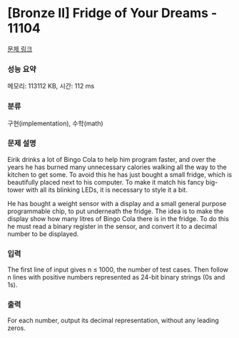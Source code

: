 # [Bronze II] Fridge of Your Dreams - 11104 

[문제 링크](https://www.acmicpc.net/problem/11104) 

### 성능 요약

메모리: 113112 KB, 시간: 112 ms

### 분류

구현(implementation), 수학(math)

### 문제 설명

<p>Eirik drinks a lot of Bingo Cola to help him program faster, and over the years he has burned many unnecessary calories walking all the way to the kitchen to get some. To avoid this he has just bought a small fridge, which is beautifully placed next to his computer. To make it match his fancy big-tower with all its blinking LEDs, it is necessary to style it a bit.</p>

<p>He has bought a weight sensor with a display and a small general purpose programmable chip, to put underneath the fridge. The idea is to make the display show how many litres of Bingo Cola there is in the fridge. To do this he must read a binary register in the sensor, and convert it to a decimal number to be displayed.</p>

### 입력 

 <p>The first line of input gives n ≤ 1000, the number of test cases. Then follow n lines with positive numbers represented as 24-bit binary strings (0s and 1s).</p>

### 출력 

 <p>For each number, output its decimal representation, without any leading zeros.</p>

